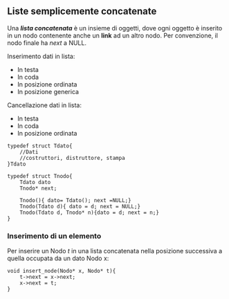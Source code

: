 ## Liste semplicemente concatenate
Una ***lista concatenata*** è un insieme di oggetti, dove ogni oggetto è inserito in un nodo contenente anche un **link** ad un altro nodo.
Per convenzione, il nodo finale ha *next* a NULL.

Inserimento dati in lista:
- In testa
- In coda
- In posizione ordinata
- In posizione generica

Cancellazione dati in lista:
- In testa
- In coda
- In posizione ordinata

````
typedef struct Tdato{
	//Dati
	//costruttori, distruttore, stampa
}Tdato

typedef struct Tnodo{
	Tdato dato
	Tnodo* next;

	Tnodo(){ dato= Tdato(); next =NULL;}
	Tnodo(Tdato d){ dato = d; next = NULL;}
	Tnodo(Tdato d, Tnodo* n){dato = d; next = n;}
}
````

### Inserimento di un elemento
Per inserire un Nodo *t* in una lista concatenata nella posizione successiva a quella occupata da un dato Nodo x:

````
void insert_node(Nodo* x, Nodo* t){
	t->next = x->next;
	x->next = t;
}
````
